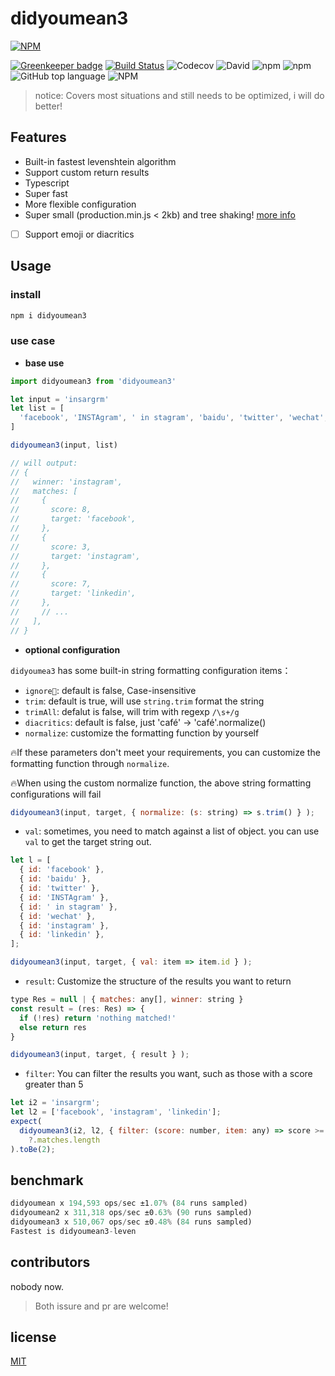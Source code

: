 # didyoumean3

[![NPM](https://nodei.co/npm/didyoumean3.png?downloads=true&downloadRank=true&stars=true)](https://nodei.co/npm/didyoumean3/)


[![Greenkeeper badge](https://badges.greenkeeper.io/cbbfcd/didyoumean3.svg)](https://greenkeeper.io/)
[![Build Status](https://travis-ci.com/cbbfcd/didyoumean3.svg?branch=master)](https://travis-ci.com/cbbfcd/didyoumean3)
![Codecov](https://img.shields.io/codecov/c/github/cbbfcd/didyoumean3)
![David](https://img.shields.io/david/dev/cbbfcd/didyoumean3)
![npm](https://img.shields.io/npm/dw/didyoumean3)
![npm](https://img.shields.io/npm/v/didyoumean3)
![GitHub top language](https://img.shields.io/github/languages/top/cbbfcd/didyoumean3)
![NPM](https://img.shields.io/npm/l/didyoumean3)

> notice: Covers most situations and still needs to be optimized, i will do better!

## Features

- Built-in fastest levenshtein algorithm
- Support custom return results
- Typescript
- Super fast
- More flexible configuration
- Super small (production.min.js < 2kb) and tree shaking! [more info](https://bundlephobia.com/result?p=didyoumean3@1.2.0)
- [ ] Support emoji or diacritics

## Usage

### install

```js
npm i didyoumean3
```

### use case

- **base use**

```js
import didyoumean3 from 'didyoumean3'

let input = 'insargrm'
let list = [
  'facebook', 'INSTAgram', ' in stagram', 'baidu', 'twitter', 'wechat', 'instagram', 'linkedin'
]

didyoumean3(input, list)

// will output:
// {
//   winner: 'instagram',
//   matches: [
//     {
//       score: 8,
//       target: 'facebook',
//     },
//     {
//       score: 3,
//       target: 'instagram',
//     },
//     {
//       score: 7,
//       target: 'linkedin',
//     },
//     // ...
//   ],
// }
```

- **optional configuration**

`didyoumea3` has some built-in string formatting configuration items：

* `ignore`: default is false, Case-insensitive 
* `trim`: default is true, will use `string.trim` format the string
* `trimAll`: defalut is false, will trim with regexp `/\s+/g`
* `diacritics`: default is false, just 'café' -> 'café'.normalize()
* `normalize`: customize the formatting function by yourself

🔥If these parameters don't meet your requirements, you can customize the formatting function through `normalize`.

🔥When using the custom normalize function, the above string formatting configurations will fail

```js
didyoumean3(input, target, { normalize: (s: string) => s.trim() } );
```

* `val`: sometimes, you need to match against a list of object. you can use `val` to get the target string out.

```js
let l = [
  { id: 'facebook' },
  { id: 'baidu' },
  { id: 'twitter' },
  { id: 'INSTAgram' },
  { id: ' in stagram' },
  { id: 'wechat' },
  { id: 'instagram' },
  { id: 'linkedin' },
];

didyoumean3(input, target, { val: item => item.id } );
```

* `result`: Customize the structure of the results you want to return

```js
type Res = null | { matches: any[], winner: string }
const result = (res: Res) => {
  if (!res) return 'nothing matched!'
  else return res
}

didyoumean3(input, target, { result } );
```
* `filter`: You can filter the results you want, such as those with a score greater than 5

```js
let i2 = 'insargrm';
let l2 = ['facebook', 'instagram', 'linkedin'];
expect(
  didyoumean3(i2, l2, { filter: (score: number, item: any) => score >= 7 })
    ?.matches.length
).toBe(2); 
```

## benchmark

```js
didyoumean x 194,593 ops/sec ±1.07% (84 runs sampled)
didyoumean2 x 311,318 ops/sec ±0.63% (90 runs sampled)
didyoumean3 x 510,067 ops/sec ±0.48% (84 runs sampled)
Fastest is didyoumean3-leven
```

## contributors

nobody now.

> Both issure and pr are welcome!

## license

[MIT](./LICENSE)
